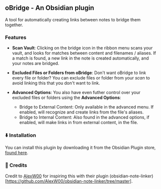 ## oBridge - An Obsidian plugin
 
A tool for automatically creating links between notes to bridge them together.

### Features
- **Scan Vault**: Clicking on the bridge icon in the ribbon menu scans your vault, and looks for matches between content and filenames / aliases. If a match is found, a new link in the note is created automatically, and your notes are bridged. 


- **Excluded Files or Folders from oBridge**: Don't want oBridge to link every file or folder? You can exclude files or folder from your *scan* to avoid linking this that you don't want to link.

- **Advanced Options**: You also have even futher control over your excluded files or folders using the **Advanced Options**:
    - Bridge to External Content: Only available in the advanced menu. If enabled, will recognize and create links from the file's aliases.
    - Bridge to Internal Content: Also found in the advanced options, if enabled, will make links in from external content, in the file.

### ⬇️ Installation

You can install this plugin by downloading it from the Obsidian Plugin store, [found here](https://obsidian.md/plugins?id=obridge).


### 📃 Credits

Credit to [AlexW00](https://github.com/AlexW00) for inspiring this with their plugin (obsidian-note-linker)[https://github.com/AlexW00/obsidian-note-linker/tree/master].